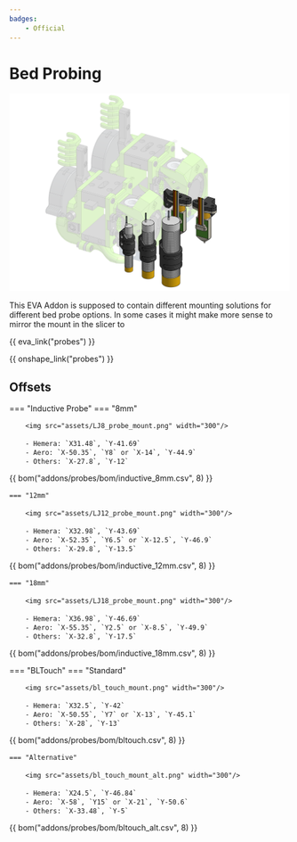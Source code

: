 ```yaml
---
badges:
    - Official
---
```


# Bed Probing

![preview](assets/__ALL__.png)

This EVA Addon is supposed to contain different mounting solutions for different bed probe options. In some cases it might make more sense to mirror the mount in the slicer to 

{{ eva_link("probes") }}

{{ onshape_link("probes") }}

## Offsets

=== "Inductive Probe"
    === "8mm"

        <img src="assets/LJ8_probe_mount.png" width="300"/>

        - Hemera: `X31.48`, `Y-41.69`
        - Aero: `X-50.35`, `Y8` or `X-14`, `Y-44.9`
        - Others: `X-27.8`, `Y-12`

{{ bom("addons/probes/bom/inductive_8mm.csv", 8) }}

    === "12mm"

        <img src="assets/LJ12_probe_mount.png" width="300"/>

        - Hemera: `X32.98`, `Y-43.69`
        - Aero: `X-52.35`, `Y6.5` or `X-12.5`, `Y-46.9`
        - Others: `X-29.8`, `Y-13.5`

{{ bom("addons/probes/bom/inductive_12mm.csv", 8) }}

    === "18mm"

        <img src="assets/LJ18_probe_mount.png" width="300"/>

        - Hemera: `X36.98`, `Y-46.69`
        - Aero: `X-55.35`, `Y2.5` or `X-8.5`, `Y-49.9`
        - Others: `X-32.8`, `Y-17.5`

{{ bom("addons/probes/bom/inductive_18mm.csv", 8) }}

=== "BLTouch"
    === "Standard"

        <img src="assets/bl_touch_mount.png" width="300"/>

        - Hemera: `X32.5`, `Y-42`
        - Aero: `X-50.55`, `Y7` or `X-13`, `Y-45.1`
        - Others: `X-28`, `Y-13`

{{ bom("addons/probes/bom/bltouch.csv", 8) }}

    === "Alternative"

        <img src="assets/bl_touch_mount_alt.png" width="300"/>

        - Hemera: `X24.5`, `Y-46.84`
        - Aero: `X-58`, `Y15` or `X-21`, `Y-50.6`
        - Others: `X-33.48`, `Y-5`

{{ bom("addons/probes/bom/bltouch_alt.csv", 8) }}
